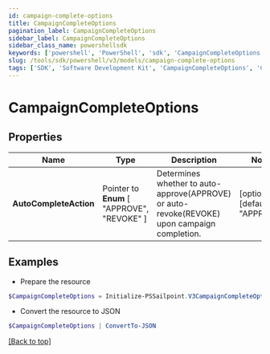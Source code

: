 ```yaml
---
id: campaign-complete-options
title: CampaignCompleteOptions
pagination_label: CampaignCompleteOptions
sidebar_label: CampaignCompleteOptions
sidebar_class_name: powershellsdk
keywords: ['powershell', 'PowerShell', 'sdk', 'CampaignCompleteOptions', 'CampaignCompleteOptions'] 
slug: /tools/sdk/powershell/v3/models/campaign-complete-options
tags: ['SDK', 'Software Development Kit', 'CampaignCompleteOptions', 'CampaignCompleteOptions']
---
```



# CampaignCompleteOptions

## Properties

Name | Type | Description | Notes
------------ | ------------- | ------------- | -------------
**AutoCompleteAction** |  Pointer to  **Enum** [  "APPROVE",    "REVOKE" ] | Determines whether to auto-approve(APPROVE) or auto-revoke(REVOKE) upon campaign completion. | [optional] [default to "APPROVE"]

## Examples

- Prepare the resource
```powershell
$CampaignCompleteOptions = Initialize-PSSailpoint.V3CampaignCompleteOptions  -AutoCompleteAction REVOKE
```

- Convert the resource to JSON
```powershell
$CampaignCompleteOptions | ConvertTo-JSON
```


[[Back to top]](#) 

